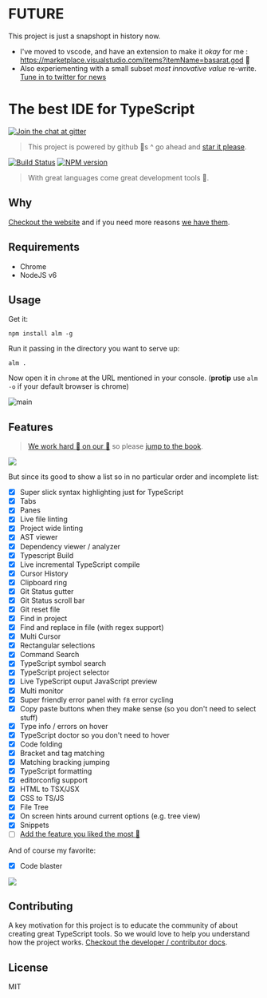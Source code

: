 # FUTURE
This project is just a snapshopt in history now. 

* I've moved to vscode, and have an extension to make it *okay* for me : https://marketplace.visualstudio.com/items?itemName=basarat.god 🌹
* Also experiementing with a small subset *most innovative value* re-write. [Tune in to twitter for news](https://twitter.com/basarat)


# The best IDE for TypeScript

[![Join the chat at  gitter][gitter-image]][gitter-url]

> This project is powered by github 🌟s ^ go ahead and [star it please](https://github.com/alm-tools/alm/stargazers).

[![Build Status][travis-image]][travis-url]
[![NPM version][npm-image]][npm-url]

> With great languages come great development tools 🌹.

## Why

[Checkout the website](http://alm.tools) and if you need more reasons [we have them](https://alm-tools.gitbooks.io/alm/content/contributing/why.html).

## Requirements

* Chrome
* NodeJS v6

## Usage

Get it:
```
npm install alm -g
```

Run it passing in the directory you want to serve up:
```
alm .
```

Now open it in `chrome` at the URL mentioned in your console. (**protip** use `alm -o` if your default browser is chrome)

![main](https://raw.githubusercontent.com/alm-tools/alm-tools.github.io/master/screens/main.png)

## Features

> [We work hard :construction_worker: on our :memo:][docs] so please [jump to the book][docs].

[![][cover]][docs]

But since its good to show a list so in no particular order and incomplete list:

* [x] Super slick syntax highlighting just for TypeScript
* [x] Tabs
* [x] Panes
* [x] Live file linting
* [x] Project wide linting
* [x] AST viewer
* [x] Dependency viewer / analyzer
* [x] Typescript Build
* [x] Live incremental TypeScript compile
* [x] Cursor History
* [x] Clipboard ring
* [x] Git Status gutter
* [x] Git Status scroll bar
* [x] Git reset file
* [x] Find in project
* [x] Find and replace in file (with regex support)
* [x] Multi Cursor
* [x] Rectangular selections
* [x] Command Search
* [x] TypeScript symbol search
* [x] TypeScript project selector
* [x] Live TypeScript ouput JavaScript preview
* [x] Multi monitor
* [x] Super friendly error panel with `f8` error cycling
* [x] Copy paste buttons when they make sense (so you don't need to select stuff)
* [x] Type info / errors on hover
* [x] TypeScript doctor so you don't need to hover
* [x] Code folding
* [x] Bracket and tag matching
* [x] Matching bracking jumping
* [x] TypeScript formatting
* [x] editorconfig support
* [x] HTML to TSX/JSX
* [x] CSS to TS/JS
* [x] File Tree
* [x] On screen hints around current options (e.g. tree view)
* [x] Snippets
* [ ] [Add the feature you liked the most 🌹](https://github.com/alm-tools/alm/pulls)

And of course my favorite:

* [x] Code blaster

![](https://raw.githubusercontent.com/alm-tools/alm-tools.github.io/master/screens/blaster.gif)

## Contributing
A key motivation for this project is to educate the community of about creating great TypeScript tools. So we would love to help you understand how the project works. [Checkout the developer / contributor docs][contributing].

## License

MIT

[docs]: https://alm-tools.gitbooks.io/alm/content/
[contributing]: https://alm-tools.gitbooks.io/alm/content/contributing/
[cover]: https://raw.githubusercontent.com/alm-tools/alm-tools.github.io/master/screens/cover_small.png
[npm-image]: https://img.shields.io/npm/v/alm.svg?style=flat
[npm-url]: https://npmjs.org/package/alm
[travis-image]: https://travis-ci.org/alm-tools/alm.svg?branch=master
[travis-url]:https://travis-ci.org/alm-tools/alm
[gitter-image]: https://badges.gitter.im/Join%20Chat.svg
[gitter-url]: https://gitter.im/alm-tools/alm?utm_source=badge&utm_medium=badge&utm_campaign=pr-badge&utm_content=badge
